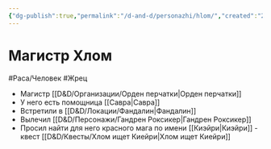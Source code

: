 ```yaml
---
{"dg-publish":true,"permalink":"/d-and-d/personazhi/hlom/","created":"2024-02-19T19:15:29.116+03:00","updated":"2023-12-26T14:53:47.852+03:00"}
---
```



# Магистр Хлом
#Раса/Человек #Жрец

* Магистр [[D&D/Организации/Орден перчатки\|Орден перчатки]]
* У него есть помощница [[Савра\|Савра]]
* Встретили в [[D&D/Локации/Фандалин\|Фандалин]]
* Вылечил [[D&D/Персонажи/Гандрен Роксикер\|Гандрен Роксикер]]
* Просил найти для него красного мага по имени [[Киэйри\|Киэйри]] - квест [[D&D/Квесты/Хлом ищет Киейри\|Хлом ищет Киейри]]